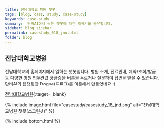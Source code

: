 ```yaml
---
title: 전남대학교 병원 챗봇
tags: [blog, case, study, case-study]
keywords: case-study
summary:  단비AI에서 싹튼 챗봇에 대한 이야기를 공유합니다.
sidebar: blog_sidebar
permalink: casestudy_018_jnu.html
folder: blog
---
```



## 전남대학교병원
전남대학교의 홈페이지에서 일하는 챗봇입니다. 병원 소개, 진료안내, 예약/조회/발급 등 다양한 병원 업무관련 궁금증을 버튼을 누르거나 질문하여 답변을 받을 수 있습니다. 단비AI의 웹챗팅창 Frogue(프로그)를 이용해서 만들었네요 :)

[전남대학교병원](https://www.cnuh.com/main.cs){:target=_blank}

{% include image.html file="casestudy/casestudy_18_jnd.png" alt="전남대학교병원 챗봇(스크린샷)" %}


{% include bottom.html %}